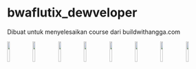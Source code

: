 # bwaflutix_dewveloper

Dibuat untuk menyelesaikan course dari buildwithangga.com

<img src="https://user-images.githubusercontent.com/74084664/109916612-8031c600-7ce6-11eb-9345-eae5cd401fdb.jpg" width="11%"></img> <img src="https://user-images.githubusercontent.com/74084664/109916621-84f67a00-7ce6-11eb-86d4-04e7b341bf6a.jpg" width="11%"></img> <img src="https://user-images.githubusercontent.com/74084664/109916648-92abff80-7ce6-11eb-8bd7-bb270195a09a.jpg" width="11%"></img> <img src="https://user-images.githubusercontent.com/74084664/109916651-93449600-7ce6-11eb-81a3-e3fdfe34a9e6.jpg" width="11%"></img> <img src="https://user-images.githubusercontent.com/74084664/109916654-93dd2c80-7ce6-11eb-8850-b6986ce658ba.jpg" width="11%"></img> <img src="https://user-images.githubusercontent.com/74084664/109916658-9475c300-7ce6-11eb-9e52-f2c8cdb189a3.jpg" width="11%"></img> <img src="https://user-images.githubusercontent.com/74084664/109916660-950e5980-7ce6-11eb-9c4f-d5d617e1c457.jpg" width="11%"></img> <img src="https://user-images.githubusercontent.com/74084664/109916662-950e5980-7ce6-11eb-821c-2f24c0eac45f.jpg" width="11%"></img> 

